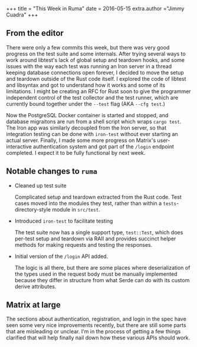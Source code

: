 +++
title = "This Week in Ruma"
date = 2016-05-15
extra.author ="Jimmy Cuadra"
+++

## From the editor

There were only a few commits this week, but there was very good progress on the test suite and some internals.
After trying several ways to work around libtest's lack of global setup and teardown hooks, and some issues with the way each test was running an Iron server in a thread keeping database connections open forever, I decided to move the setup and teardown outside of the Rust code itself.
I explored the code of libtest and libsyntax and got to understand how it works and some of its limitations.
I might be creating an RFC for Rust soon to give the programmer independent control of the test collector and the test runner, which are currently bound together under the `--test` flag (AKA `--cfg test`.)

Now the PostgreSQL Docker container is started and stopped, and database migraitons are run from a shell script which wraps `cargo test`.
The Iron app was similarly decoupled from the Iron server, so that integration testing can be done with `iron-test` without ever starting an actual server.
Finally, I made some more progress on Matrix's user-interactive authentication system and got part of the `/login` endpoint completed.
I expect it to be fully functional by next week.

## Notable changes to `ruma`

* Cleaned up test suite

  Complicated setup and teardown extracted from the Rust code.
  Test cases moved into the modules they test, rather than within a `tests`-directory-style module in `src/test`.

* Introduced `iron-test` to facilitate testing

  The test suite now has a single support type, `test::Test`, which does per-test setup and teardown via RAII and provides succinct helper methods for making requests and testing the responses.

* Initial version of the `/login` API added.

  The logic is all there, but there are some places where deserialization of the types used in the request body must be manually implemented because they differ in structure from what Serde can do with its custom derive attributes.

## Matrix at large

The sections about authentication, registration, and login in the spec have seen some very nice improvements recently, but there are still some parts that are misleading or unclear.
I'm in the process of getting a few things clarified that will help finally nail down how these various APIs should work.
